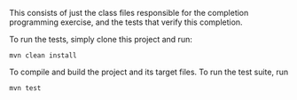 This consists of just the class files responsible for the completion programming exercise, and
the tests that verify this completion.

To run the tests, simply clone this project and run:

`mvn clean install` 

To compile and build the project and its target files. To run the test suite, run

`mvn test`